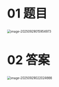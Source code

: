 # 01 题目

<img src="https://cvp.oss-cn-shanghai.aliyuncs.com/202509290159018.png" alt="image-20250929015954973" style="zoom:50%;" />



# 02 答案

<img src="https://cvp.oss-cn-shanghai.aliyuncs.com/202509290220734.png" alt="image-20250929022024666" style="zoom:50%;" />
